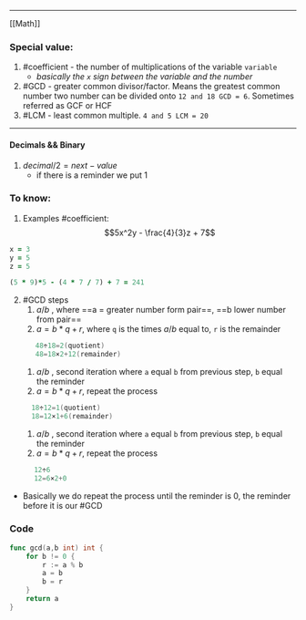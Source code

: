 ***
[[Math]]
### Special value:
1. #coefficient - the number of multiplications of the variable `variable` 
	- *basically the `x` sign between the variable and the number* 
2. #GCD - greater common divisor/factor. Means the greatest common number two number can be divided onto `12 and 18 GCD = 6`. Sometimes referred as GCF or HCF  
3. #LCM - least common multiple. `4 and 5 LCM = 20` 

***

#### Decimals && Binary
1. $decimal/2 = next-value$ 
	- if there is a reminder we put 1

### To know: 

1. Examples #coefficient:
$$5x^2y - \frac{4}{3}z + 7$$
```ruby 
x = 3
y = 5
z = 5

(5 * 9)*5 - (4 * 7 / 7) + 7 = 241 
```

2. #GCD steps 
	1. $a/b$ , where ==a = greater number form pair==, ==b lower number from pair==
	2. $a=b*q+r$, where `q`  is the times $a/b$ equal to,  `r` is the remainder 
	```go
	   48÷18=2(quotient)
	   48=18×2+12(remainder)
	```
	1. $a/b$ , second iteration where `a` equal `b` from previous step, `b` equal the reminder 
	2. $a=b*q+r$, repeat the process 
	```go
	  18÷12=1(quotient)
	  18=12×1+6(remainder)
	```
	1. $a/b$ , second iteration where `a` equal `b` from previous step, `b` equal the reminder 
	2. $a=b*q+r$, repeat the process 
```go 
	  12÷6 
	  12=6×2+0 
```
- Basically we do repeat the process until the reminder is 0, the reminder before it is our #GCD 

### Code
```go
func gcd(a,b int) int {
    for b != 0 {
        r := a % b 
        a = b
        b = r
    }
    return a
}
```

